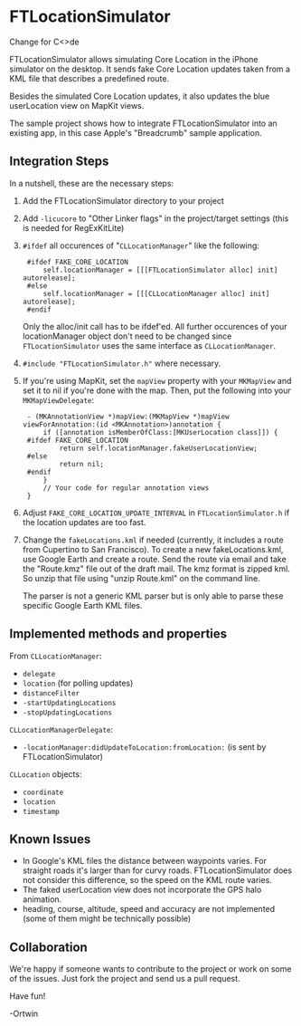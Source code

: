 
FTLocationSimulator
===================

Change for C<>de

FTLocationSimulator allows simulating Core Location in the iPhone simulator on the desktop. It sends fake Core Location updates taken from a KML file that describes a predefined route.

Besides the simulated Core Location updates, it also updates the blue userLocation view on MapKit views.

The sample project shows how to integrate FTLocationSimulator into an existing app, in this case Apple's "Breadcrumb" sample application.


Integration Steps
-----------------
In a nutshell, these are the necessary steps:

1. Add the FTLocationSimulator directory to your project

2. Add `-licucore` to "Other Linker flags" in the project/target settings (this is needed for RegExKitLite)

3. `#ifdef` all occurences of "`CLLocationManager`"  like the following:

		#ifdef FAKE_CORE_LOCATION
		    self.locationManager = [[[FTLocationSimulator alloc] init] autorelease];
		#else
		    self.locationManager = [[[CLLocationManager alloc] init] autorelease];
		#endif

   Only the alloc/init call has to be ifdef'ed. All further occurences of your locationManager object don't need to be changed since `FTLocationSimulator` uses the same interface as `CLLocationManager`.

4. `#include "FTLocationSimulator.h"` where necessary.

5. If you're using MapKit, set the `mapView` property with your `MKMapView` and set it to nil if you're done with the map. Then, put the following into your `MKMapViewDelegate`:

		- (MKAnnotationView *)mapView:(MKMapView *)mapView viewForAnnotation:(id <MKAnnotation>)annotation {
			if ([annotation isMemberOfClass:[MKUserLocation class]]) {
		#ifdef FAKE_CORE_LOCATION
				return self.locationManager.fakeUserLocationView;
		#else
				return nil;
		#endif
			}
			// Your code for regular annotation views
		}
		
6. Adjust `FAKE_CORE_LOCATION_UPDATE_INTERVAL` in `FTLocationSimulator.h` if the location updates are too fast.

7. Change the `fakeLocations.kml` if needed (currently, it includes a route from Cupertino to San Francisco). To create a new fakeLocations.kml, use Google Earth and create a route. Send the route via email and take the "Route.kmz" file out of the draft mail. The kmz format is zipped kml. So unzip that file using "unzip Route.kml" on the command line.

    The parser is not a generic KML parser but is only able to parse these specific Google Earth KML files.


Implemented methods and properties
----------------------------------

From `CLLocationManager`:

- `delegate`
- `location` (for polling updates)
- `distanceFilter`
- `-startUpdatingLocations`
- `-stopUpdatingLocations`


`CLLocationManagerDelegate`:

- `-locationManager:didUpdateToLocation:fromLocation:` (is sent by FTLocationSimulator)


`CLLocation` objects:

- `coordinate`
- `location`
- `timestamp`


Known Issues
------------
- In Google's KML files the distance between waypoints varies. For straight roads it's larger than for curvy roads. FTLocationSimulator does not consider this difference, so the speed on the KML route varies.
- The faked userLocation view does not incorporate the GPS halo animation.
- heading, course, altitude, speed and accuracy are not implemented (some of them might be technically possible)

Collaboration
-------------
We're happy if someone wants to contribute to the project or work on some of the issues. Just fork the project and send us a pull request.


Have fun!

-Ortwin
